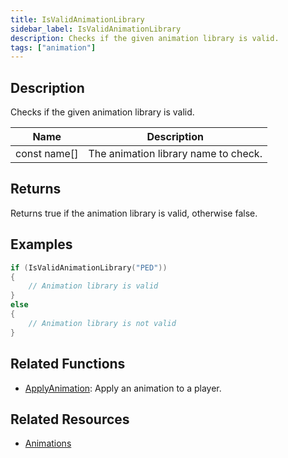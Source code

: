 ```yaml
---
title: IsValidAnimationLibrary
sidebar_label: IsValidAnimationLibrary
description: Checks if the given animation library is valid.
tags: ["animation"]
---
```


<VersionWarn version='omp v1.1.0.2612' />

## Description

Checks if the given animation library is valid.

| Name         | Description                                                 |
| ------------ | ----------------------------------------------------------- |
| const name[] | The animation library name to check.                        |

## Returns

Returns true if the animation library is valid, otherwise false.

## Examples

```c
if (IsValidAnimationLibrary("PED"))
{
    // Animation library is valid
}
else
{
    // Animation library is not valid
}
```

## Related Functions

- [ApplyAnimation](ApplyAnimation): Apply an animation to a player.

## Related Resources

- [Animations](../resources/animations)
